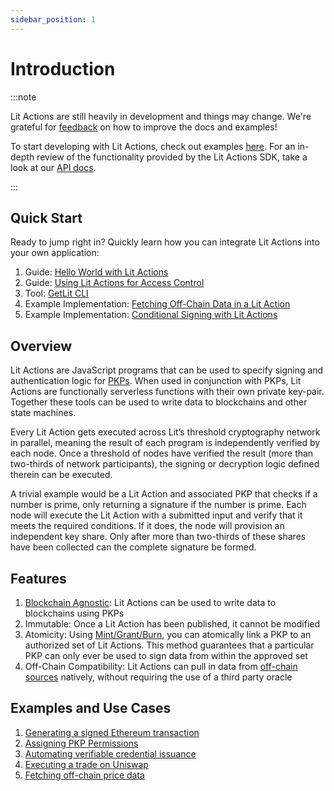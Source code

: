 ```yaml
---
sidebar_position: 1
---
```


# Introduction

:::note

Lit Actions are still heavily in development and things may change. We're grateful for [feedback](https://forms.gle/4UJNRcQspZyvsTHt8) on how to improve the docs and examples!

To start developing with Lit Actions, check out examples [here](../LitActions/helloWorld). For an in-depth review of the functionality provided by the Lit Actions SDK, take a look at our [API docs](https://actions-docs.litprotocol.com/).

:::

## Quick Start

Ready to jump right in? Quickly learn how you can integrate Lit Actions into your own application:

1. Guide: [Hello World with Lit Actions](../LitActions/helloWorld)
2. Guide: [Using Lit Actions for Access Control](https://spark.litprotocol.com/using-lit-actions-for-access-control/)
3. Tool: [GetLit CLI](../LitActions/getlitCli)
4. Example Implementation: [Fetching Off-Chain Data in a Lit Action](../LitActions/workingWithActions/usingFetch)
5. Example Implementation: [Conditional Signing with Lit Actions](../LitActions/workingWithActions/conditionalSigning)

## Overview

Lit Actions are JavaScript programs that can be used to specify signing and authentication logic for [PKPs](../pkp/intro). When used in conjunction with PKPs, Lit Actions are functionally serverless functions with their own private key-pair. Together these tools can be used to write data to blockchains and other state machines.

Every Lit Action gets executed across Lit’s threshold cryptography network in parallel, meaning the result of each program is independently verified by each node. Once a threshold of nodes have verified the result (more than two-thirds of network participants), the signing or decryption logic defined therein can be executed.

A trivial example would be a Lit Action and associated PKP that checks if a number is prime, only returning a signature if the number is prime. Each node will execute the Lit Action with a submitted input and verify that it meets the required conditions. If it does, the node will provision an independent key share. Only after more than two-thirds of these shares have been collected can the complete signature be formed.

## Features

1. [Blockchain Agnostic](../resources/supportedChains#programmable-key-pairs): Lit Actions can be used to write data to blockchains using PKPs
2. Immutable: Once a Lit Action has been published, it cannot be modified
3. Atomicity: Using [Mint/Grant/Burn](../LitActions/mintGrantBurn), you can atomically link a PKP to an authorized set of Lit Actions. This method guarantees that a particular PKP can only ever be used to sign data from within the approved set
4. Off-Chain Compatibility: Lit Actions can pull in data from [off-chain sources](../LitActions/workingWithActions/usingFetch) natively, without requiring the use of a third party oracle

## Examples and Use Cases

1. [Generating a signed Ethereum transaction](https://github.com/LIT-Protocol/js-serverless-function-test/blob/main/js-sdkTests/signTxn.js)
2. [Assigning PKP Permissions](https://github.com/LIT-Protocol/js-serverless-function-test/blob/main/js-sdkTests/pkpPermissions.js)
3. [Automating verifiable credential issuance](https://spark.litprotocol.com/krebitxlitactions/) 
4. [Executing a trade on Uniswap](https://github.com/LIT-Protocol/lit-apps/blob/master/packages/lit-actions/src/to-be-converted/wip-swap.action.mjs?ref=spark.litprotocol.com)
5. [Fetching off-chain price data](https://spark.litprotocol.com/automated-portfolio-rebalancing-uniswap/#how-it-works)
